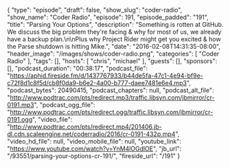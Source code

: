 {
  "type": "episode",
  "draft": false,
  "show_slug": "coder-radio",
  "show_name": "Coder Radio",
  "episode": 191,
  "episode_padded": "191",
  "title": "Parsing Your Options",
  "description": "Something is rotten at GitHub. We discuss the big problem they're facing & why for most of us, we already have a backup plan.\n\nPlus why Project Rider might get you excited & how the Parse shutdown is hitting Mike.",
  "date": "2016-02-08T14:31:35-08:00",
  "header_image": "/images/shows/coder-radio.png",
  "categories": [
    "Coder Radio"
  ],
  "tags": [],
  "hosts": [
    "chris",
    "michael"
  ],
  "guests": [],
  "sponsors": [],
  "podcast_duration": "00:38:17",
  "podcast_file": "https://aphid.fireside.fm/d/1437767933/b44de5fa-47c1-4e94-bf9e-c72f8d1c8f5d/cb8f0da9-b6e2-4a00-b777-daee7481e6e4.mp3",
  "podcast_bytes": 20490415,
  "podcast_chapters": null,
  "podcast_alt_file": "http://www.podtrac.com/pts/redirect.mp3/traffic.libsyn.com/jbmirror/cr-0191.mp3",
  "podcast_ogg_file": "http://www.podtrac.com/pts/redirect.ogg/traffic.libsyn.com/jbmirror/cr-0191.ogg",
  "video_file": "http://www.podtrac.com/pts/redirect.mp4/201406.jb-dl.cdn.scaleengine.net/coderradio/2016/cr-0191-432p.mp4",
  "video_hd_file": null,
  "video_mobile_file": null,
  "youtube_link": "https://www.youtube.com/watch?v=YnM4lOGdlOE",
  "jb_url": "/93551/parsing-your-options-cr-191/",
  "fireside_url": "/191"
}

